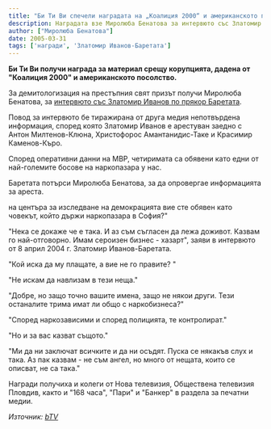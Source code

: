 ```yaml
---
title: "Би Ти Ви спечели наградата на „Коалиция 2000“ и американското посолство у нас за демитологизиране на престъпния свят"
description: Наградата взе Миролюба Бенатова за интервюто със Златомир Иванов- Баретата.
author: ["Миролюба Бенатова"]
date: 2005-03-31
tags: ['награди', 'Златомир Иванов-Баретата']
---
```


**Би Ти Ви  получи награда за материал срещу корупцията, дадена от "Коалиция 2000" и американското посолство.**

За демитологизация на престъпния свят призът получи Миролюба Бенатова, за [интервюто със Златомир Иванов по прякор Баретата](./2004-04-08-30974-zlatomir_ivanovbaretata_otreche_da_e_bil_zadarjan_za_24_chasa/). 

Повод за интервюто бе тиражирана от друга медия непотвърдена информация, според която Златомир Иванов е арестуван заедно с Антон Милтенов-Клюна, Христофорос Амантанидис-Таке и Красимир Каменов-Къро.

Според оперативни данни на МВР, четиримата са обявени като едни от най-големите босове на наркопазара у нас.

Баретата потърси Миролюба Бенатова, за да опровергае информацията за ареста.

на центъра за изследване на демокрацията вие сте обявен като човекът, който държи наркопазара в София?"

"Нека се докаже че е така. И аз съм съгласен да лежа доживот. Казвам го най-отговорно. Имам сероизен бизнес - хазарт", заяви в интервюто от 8 април 2004 г. Златомир Иванов-Баретата. 

"Кой иска да му плащате, а вие не го правите? "

"Не искам да навлизам в тези неща."

"Добре, но защо точно вашите имена, защо не някои други. Тези останалите трима имат ли общо с наркобизнеса?"

"Според наркозависими и според полицията, те контролират."

"Но и за вас казват същото."

"Ми да ни заключат всичките и да ни осъдят.  Пуска се някакъв слух и така. Аз пак казвам - не съм ангел, но много от нещата, които се описват, не са така."

Награди получиха и колеги от Нова телевизия, Обществена телевизия Пловдив, както и "168 часа", "Пари" и "Банкер" в раздела за печатни медии.

*Източник: [bTV](https://btvnovinite.bg/40729-Bi_Ti_Vi_specheli_nagradata_na_&amp;quot;Koalitsiya_2000&amp;quot;_i_amerikanskoto_posolstvo_u_nas_za_demitologizirane_na_prestapniya_svyat.html)*
